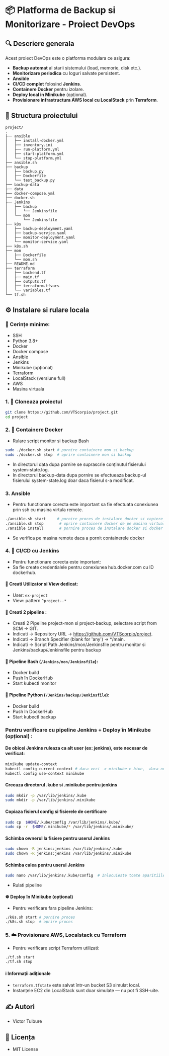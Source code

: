 # 📦 Platforma de Backup si Monitorizare - Proiect DevOps

## 🔍 Descriere generala

Acest proiect DevOps este o platforma modulara ce asigura:

* **Backup automat** al starii sistemului (load, memorie, disk etc.).
* **Monitorizare periodica** cu loguri salvate persistent.
* **Ansible** 
* **CI/CD complet** folosind **Jenkins**.
* **Containere Docker** pentru izolare.
* **Deploy local in Minikube** (opțional).
* **Provisionare infrastructura AWS local cu LocalStack** prin **Terraform**.

## 📁 Structura proiectului

```
project/
.
├── ansible
│   ├── install-docker.yml
│   ├── inventory.ini
│   ├── run-platform.yml
│   ├── start-platform.yml
│   └── stop-platform.yml
├── ansible.sh
├── backup
│   ├── backup.py
│   ├── Dockerfile
│   └── test_backup.py
├── backup-data  
├── data  
├── docker-compose.yml
├── docker.sh
├── Jenkins
│   ├── backup
│   │   └── Jenkinsfile
│   └── mon
│       └── Jenkinsfile
├── k8s
│   ├── backup-deployment.yaml
│   ├── backup-service.yaml
│   ├── monitor-deployment.yaml
│   └── monitor-service.yaml
├── k8s.sh
├── mon
│   ├── Dockerfile
│   └── mon.sh
├── README.md
├── terraform
│   ├── backend.tf
│   ├── main.tf
│   ├── outputs.tf
│   ├── terraform.tfvars
│   └── variables.tf
└── tf.sh
```

## ⚙️ Instalare si rulare locala

### 🔧 Cerințe minime:

* SSH
* Python 3.8+
* Docker
* Docker compose
* Ansible
* Jenkins
* Minikube (opțional)
* Terraform
* LocalStack (versiune full)
* AWS
* Masina virtuala

### 1. 🔁 Cloneaza proiectul

```bash
git clone https://github.com/VTScorpio/project.git
cd project
```

### 2. 🐳 Containere Docker

* Rulare script monitor si backup Bash

```bash
sudo ./docker.sh start # pornire containere mon si backup
sudo ./docker.sh stop  # oprire containere mon si backup
```
* In directorul data dupa pornire se suprascrie conținutul fisierului system-state.log.
* In directorul backup-data dupa pornire se efectueaza backup-ul fisierului  system-state.log doar daca fisierul s-a modificat.

### 3. Ansible

* Pentru functionare corecta este important sa fie efectuata conexiunea prin ssh  cu masina virtula remote.

```bash
./ansible.sh start     # pornire proces de instalare docker si copiere fisiere proiect
./ansible.sh stop       # oprire containere docker de pe masina virtuala remote  
./ansible install       # pornire proces de instalare docker si docker compose
```
* Se verifica pe masina remote daca a pornit containerele docker


### 4. 🔁 CI/CD cu Jenkins

* Pentru functionare corecta este important:
* Sa fie create credentialele pentru conexiunea hub.docker.com  cu ID dockerhub.

#### 🔐 Creati Utilizator si View dedicat:

* User: `ex-project`
* View: pattern `^project-.*`

#### 🔐 Creati 2 pipeline :
* Creati 2 Pipeline project-mon si 	project-backup, selectare script from SCM ->  GIT. 
* Indicati -> Repository URL -> https://github.com/VTScorpio/project. 
* Indicati -> Branch Specifier (blank for 'any') -> */main.
* Indicati -> Script Path Jenkins/mon/Jenkinsfile pentru monitor si Jenkins/backup/Jenkinsfile pentru backup

#### 📌 Pipeline Bash (`/Jenkins/mon/Jenkinsfile`):

* Docker build
* Push în DockerHub
* Start kubectl monitor
 
#### 📌 Pipeline Python (`/Jenkins/backup/Jenkinsfile`):

* Docker build
* Push în DockerHub
* Start kubectl backup

### Pentru verificare cu pipeline Jenkins + Deploy în Minikube (opțional) :

#### De obicei Jenkins ruleaza ca alt user (ex: jenkins), este necesar de verificat:

```bash
minikube update-context
kubectl config current-context # daca vezi -> minikube e bine,  daca nu atunci executa urmatoarea comanda:
kubectl config use-context minikube
```

#### Creeaza directorul .kube si .minikube pentru jenkins

```bash
sudo mkdir -p /var/lib/jenkins/.kube
sudo mkdir -p /var/lib/jenkins/.minikube
```

#### Copiaza fisierul config si fisierele de certificare

```bash
sudo cp  $HOME/.kube/config /var/lib/jenkins/.kube/
sudo cp -r  $HOME/.minikube/* /var/lib/jenkins/.minikube/
```

#### Schimba ownerul la fisiere pentru userul Jenkins

```bash
sudo chown -R jenkins:jenkins /var/lib/jenkins/.kube
sudo chown -R jenkins:jenkins /var/lib/jenkins/.minikube
```

#### Schimba calea pentru userul Jenkins

```bash
sudo nano /var/lib/jenkins/.kube/config  # Inlocuieste toate aparitiile lui: * $HOME/.minikube/ in /var/lib/jenkins/.minikube/
```
* Rulati pipeline

####  ☸️ Deploy în Minikube  (opțional) 

* Pentru verificare fara pipeline Jenkins:

```bash
./k8s.sh start # pornire proces
./k8s.sh stop  # oprire proces
```

### 5. ☁️ Provisionare AWS, Localstack cu Terraform

* Pentru verificare script Terraform utilizati:

```bash
./tf.sh start
./tf.sh stop
```

#### ℹ️ Informații adiționale

* `terraform.tfstate` este salvat într-un bucket S3 simulat local.
* Instanțele EC2 din LocalStack sunt doar simulate — nu pot fi SSH-uite.

## ✍️ Autori

* Victor Tulbure

## 📝 Licența

* MIT License
